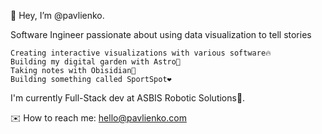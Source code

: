 👋 Hey, I’m @pavlienko.

Software Ingineer passionate about using data visualization to tell stories

    Creating interactive visualizations with various software🔥
    Building my digital garden with Astro🌱
    Taking notes with Obisidian📝
    Building something called SportSpot❤️

I'm currently Full-Stack dev at ASBIS Robotic Solutions🤖.

✉️ How to reach me: hello@pavlienko.com
